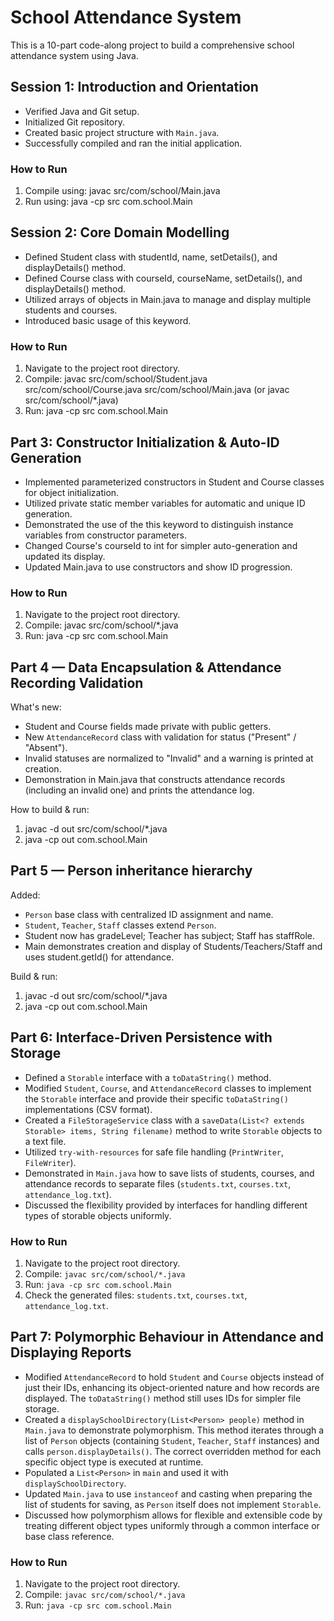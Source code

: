# School Attendance System

This is a 10-part code-along project to build a comprehensive school attendance system using Java.

## Session 1: Introduction and Orientation

- Verified Java and Git setup.
- Initialized Git repository.
- Created basic project structure with `Main.java`.
- Successfully compiled and ran the initial application.

### How to Run

1. Compile using: javac src/com/school/Main.java
2. Run using: java -cp src com.school.Main

## Session 2: Core Domain Modelling
- Defined Student class with studentId, name, setDetails(), and displayDetails() method.
- Defined Course class with courseId, courseName, setDetails(), and displayDetails() method.
- Utilized arrays of objects in Main.java to manage and display multiple students and courses.
- Introduced basic usage of this keyword.

### How to Run
1. Navigate to the project root directory.
2. Compile: javac src/com/school/Student.java src/com/school/Course.java src/com/school/Main.java (or javac src/com/school/*.java)
3. Run: java -cp src com.school.Main



## Part 3: Constructor Initialization & Auto-ID Generation
- Implemented parameterized constructors in Student and Course classes for object initialization.
- Utilized private static member variables for automatic and unique ID generation.
- Demonstrated the use of the this keyword to distinguish instance variables from constructor parameters.
- Changed Course's courseId to int for simpler auto-generation and updated its display.
- Updated Main.java to use constructors and show ID progression.

### How to Run
1. Navigate to the project root directory.
2. Compile: javac src/com/school/*.java
3. Run: java -cp src com.school.Main


## Part 4 — Data Encapsulation & Attendance Recording Validation

What's new:
- Student and Course fields made private with public getters.
- New `AttendanceRecord` class with validation for status ("Present" / "Absent").
- Invalid statuses are normalized to "Invalid" and a warning is printed at creation.
- Demonstration in Main.java that constructs attendance records (including an invalid one) and prints the attendance log.

How to build & run:
1. javac -d out src/com/school/*.java
2. java -cp out com.school.Main


## Part 5 — Person inheritance hierarchy

Added:
- `Person` base class with centralized ID assignment and name.
- `Student`, `Teacher`, `Staff` classes extend `Person`.
- Student now has gradeLevel; Teacher has subject; Staff has staffRole.
- Main demonstrates creation and display of Students/Teachers/Staff and uses student.getId() for attendance.

Build & run:
1. javac -d out src/com/school/*.java
2. java -cp out com.school.Main

## Part 6: Interface-Driven Persistence with Storage
- Defined a `Storable` interface with a `toDataString()` method.
- Modified `Student`, `Course`, and `AttendanceRecord` classes to implement the `Storable` interface and provide their specific `toDataString()` implementations (CSV format).
- Created a `FileStorageService` class with a `saveData(List<? extends Storable> items, String filename)` method to write `Storable` objects to a text file.
- Utilized `try-with-resources` for safe file handling (`PrintWriter`, `FileWriter`).
- Demonstrated in `Main.java` how to save lists of students, courses, and attendance records to separate files (`students.txt`, `courses.txt`, `attendance_log.txt`).
- Discussed the flexibility provided by interfaces for handling different types of storable objects uniformly.

### How to Run
1. Navigate to the project root directory.
2. Compile: `javac src/com/school/*.java`
3. Run: `java -cp src com.school.Main`
4. Check the generated files: `students.txt`, `courses.txt`, `attendance_log.txt`.


## Part 7: Polymorphic Behaviour in Attendance and Displaying Reports
- Modified `AttendanceRecord` to hold `Student` and `Course` objects instead of just their IDs, enhancing its object-oriented nature and how records are displayed. The `toDataString()` method still uses IDs for simpler file storage.
- Created a `displaySchoolDirectory(List<Person> people)` method in `Main.java` to demonstrate polymorphism. This method iterates through a list of `Person` objects (containing `Student`, `Teacher`, `Staff` instances) and calls `person.displayDetails()`. The correct overridden method for each specific object type is executed at runtime.
- Populated a `List<Person>` in `main` and used it with `displaySchoolDirectory`.
- Updated `Main.java` to use `instanceof` and casting when preparing the list of students for saving, as `Person` itself does not implement `Storable`.
- Discussed how polymorphism allows for flexible and extensible code by treating different object types uniformly through a common interface or base class reference.

### How to Run
1. Navigate to the project root directory.
2. Compile: `javac src/com/school/*.java`
3. Run: `java -cp src com.school.Main`

